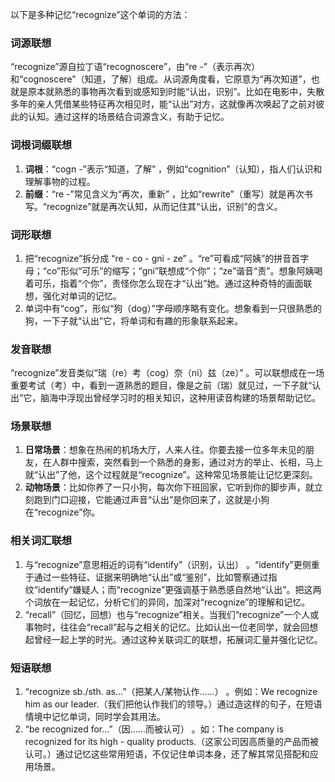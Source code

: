以下是多种记忆“recognize”这个单词的方法：

### 词源联想
“recognize”源自拉丁语“recognoscere”，由“re -”（表示再次）和“cognoscere”（知道，了解）组成。从词源角度看，它原意为“再次知道”，也就是原本就熟悉的事物再次看到或感知到时能“认出，识别”。比如在电影中，失散多年的亲人凭借某些特征再次相见时，能“认出”对方，这就像再次唤起了之前对彼此的认知。通过这样的场景结合词源含义，有助于记忆。

### 词根词缀联想
1. **词根**：“cogn -”表示“知道，了解” ，例如“cognition”（认知），指人们认识和理解事物的过程。
2. **前缀**：“re -”常见含义为“再次，重新” ，比如“rewrite”（重写）就是再次书写。“recognize”就是再次认知，从而记住其“认出，识别”的含义。

### 词形联想
1. 把“recognize”拆分成 “re - co - gni - ze” 。“re”可看成“阿姨”的拼音首字母；“co”形似“可乐”的缩写；“gni”联想成“个你”；“ze”谐音“责”。想象阿姨喝着可乐，指着“个你”，责怪你怎么现在才“认出”她。通过这种奇特的画面联想，强化对单词的记忆。
2. 单词中有“cog”，形似“狗（dog）”字母顺序略有变化。想象看到一只很熟悉的狗，一下子就“认出”它，将单词和有趣的形象联系起来。

### 发音联想
“recognize”发音类似“瑞（re）考（cog）奈（ni）兹（ze）” 。可以联想成在一场重要考试（考）中，看到一道熟悉的题目，像是之前（瑞）就见过，一下子就“认出”它，脑海中浮现出曾经学习时的相关知识，这种用读音构建的场景帮助记忆。

### 场景联想
1. **日常场景**：想象在热闹的机场大厅，人来人往。你要去接一位多年未见的朋友，在人群中搜索，突然看到一个熟悉的身影，通过对方的举止、长相，马上就“认出”了他，这个过程就是“recognize”。这种常见场景能让记忆更深刻。
2. **动物场景**：比如你养了一只小狗，每次你下班回家，它听到你的脚步声，就立刻跑到门口迎接，它能通过声音“认出”是你回来了，这就是小狗在“recognize”你。

### 相关词汇联想
1. 与“recognize”意思相近的词有“identify”（识别，认出） 。“identify”更侧重于通过一些特征、证据来明确地“认出”或“鉴别”，比如警察通过指纹“identify”嫌疑人；而“recognize”更强调基于熟悉感自然地“认出”。把这两个词放在一起记忆，分析它们的异同，加深对“recognize”的理解和记忆。
2. “recall”（回忆，回想）也与“recognize”相关。当我们“recognize”一个人或事物时，往往会“recall”起与之相关的记忆。比如认出一位老同学，就会回想起曾经一起上学的时光。通过这种关联词汇的联想，拓展词汇量并强化记忆。

### 短语联想
1. “recognize sb./sth. as...”（把某人/某物认作……） 。例如：We recognize him as our leader.（我们把他认作我们的领导。）通过造这样的句子，在短语情境中记忆单词，同时学会其用法。
2. “be recognized for...”（因……而被认可） 。如：The company is recognized for its high - quality products.（这家公司因高质量的产品而被认可。）通过记忆这些常用短语，不仅记住单词本身，还了解其常见搭配和应用场景。 